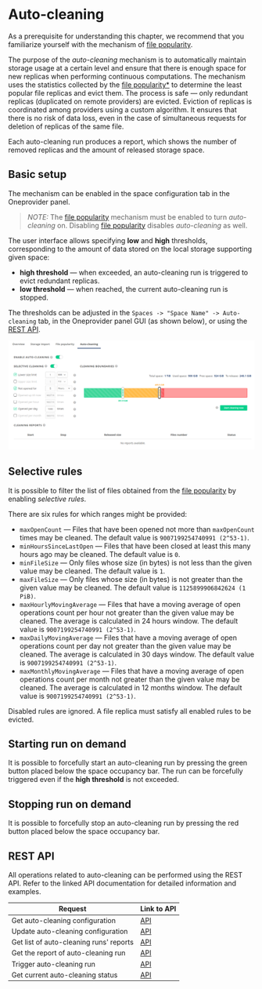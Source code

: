 # Auto-cleaning

As a prerequisite for understanding this chapter, we recommend that you familiarize
yourself with the mechanism of [file popularity][1].

The purpose of the *auto-cleaning* mechanism is to automatically maintain storage usage at
a certain level and ensure that there is enough space for new replicas when performing
continuous computations. The mechanism uses the statistics collected by the [file
popularity\*][1] to determine the least popular file replicas and evict them. The process
is safe — only redundant replicas (duplicated on remote providers) are evicted. Eviction
of replicas is coordinated among providers using a custom algorithm. It ensures that there
is no risk of data loss, even in the case of simultaneous requests for deletion of
replicas of the same file.

Each auto-cleaning run produces a report, which shows the number of removed replicas and the amount of released
storage space.

## Basic setup

The mechanism can be enabled in the space configuration tab in the Oneprovider panel.

> *NOTE:*
> The [file popularity][1] mechanism must be enabled to turn *auto-cleaning* on.
> Disabling [file popularity][1] disables *auto-cleaning* as well.

The user interface allows specifying **low** and **high** thresholds,
corresponding to the amount of data stored on the local storage supporting given space:

* **high threshold** — when exceeded, an auto-cleaning run is triggered to evict redundant replicas.
* **low threshold** — when reached, the current auto-cleaning run is stopped.

The thresholds can be adjusted in the `Spaces -> "Space Name" -> Auto-cleaning` tab, in
the Oneprovider panel GUI (as shown below), or using the [REST API][2].

![screen-auto-cleaning-tab][]

## Selective rules

It is possible to filter the list of files obtained from the
[file popularity][1] by enabling *selective rules*.

There are six rules for which ranges might be provided:

* `maxOpenCount` — Files that have been opened not more than `maxOpenCount` times may be cleaned.
  The default value is `9007199254740991 (2^53-1)`.
* `minHoursSinceLastOpen` — Files that have been closed at least this many hours ago may be cleaned.
  The default value is `0`.
* `minFileSize` — Only files whose size (in bytes) is not less than the given value may be cleaned.
  The default value is `1`.
* `maxFileSize` — Only files whose size (in bytes) is not greater than the given value may be cleaned.
  The default value is `1125899906842624 (1 PiB)`.
* `maxHourlyMovingAverage` — Files that have a moving average of open operations
  count per hour not greater than the given value may be cleaned. The average is calculated
  in 24 hours window. The default value is `9007199254740991 (2^53-1)`.
* `maxDailyMovingAverage` — Files that have a moving average of open operations
  count per day not greater than the given value may be cleaned. The average is calculated in
  30 days window. The default value is `9007199254740991 (2^53-1)`.
* `maxMonthlyMovingAverage` — Files that have a moving average of open operations
  count per month not greater than the given value may be cleaned. The average is calculated
  in 12 months window. The default value is `9007199254740991 (2^53-1)`.

Disabled rules are ignored. A file replica must satisfy all enabled rules to be evicted.

## Starting run on demand

It is possible to forcefully start an auto-cleaning run by pressing the green button
placed below the space occupancy bar. The run can be forcefully triggered even
if the **high threshold** is not exceeded.

## Stopping run on demand

It is possible to forcefully stop an auto-cleaning run by pressing the red button
placed below the space occupancy bar.

## REST API

All operations related to auto-cleaning can be performed using the REST API.
Refer to the linked API documentation for detailed information and examples.

| Request                                 | Link to API |
| --------------------------------------- | ----------- |
| Get auto-cleaning configuration         | [API][4]    |
| Update auto-cleaning configuration      | [API][5]    |
| Get list of auto-cleaning runs' reports | [API][6]    |
| Get the report of auto-cleaning run     | [API][7]    |
| Trigger auto-cleaning run               | [API][8]    |
| Get current auto-cleaning status        | [API][9]    |

<!-- references -->

[1]: file-popularity.md

[2]: #rest-api

[4]: https://onedata.org/#/home/api/latest/onepanel?anchor=operation/get_space_auto_cleaning_configuration

[5]: https://onedata.org/#/home/api/latest/onepanel?anchor=operation/configure_space_auto_cleaning

[6]: https://onedata.org/#/home/api/latest/onepanel?anchor=operation/get_provider_space_auto_cleaning_reports

[7]: https://onedata.org/#/home/api/latest/onepanel?anchor=operation/get_provider_space_auto_cleaning_report

[8]: https://onedata.org/#/home/api/latest/onepanel?anchor=operation/trigger_auto_cleaning

[9]: https://onedata.org/#/home/api/latest/onepanel?anchor=operation/get_provider_space_auto_cleaning_status

[screen-auto-cleaning-tab]: ../../../../images/admin-guide/oneprovider/configuration/auto-cleaning/auto-cleaning-tab.png
